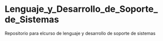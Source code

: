 # Lenguaje_y_Desarrollo_de_Soporte_de_Sistemas
Repositorio para elcurso de lenguaje y desarrollo de soporte de sistemas 
